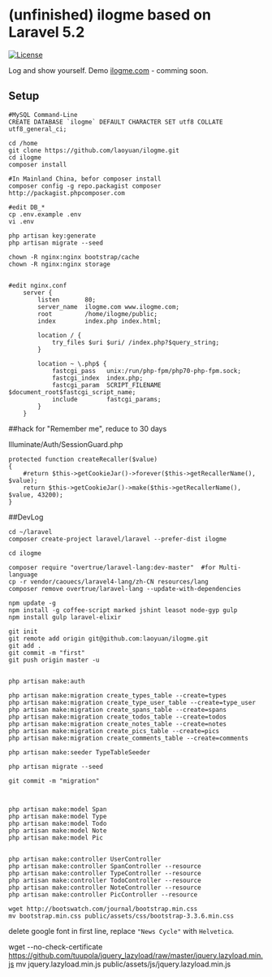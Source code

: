 # (unfinished) ilogme based on Laravel 5.2

[![License](https://poser.pugx.org/laravel/framework/license.svg)](https://github.com/laravel/laravel/)

Log and show yourself.
Demo [ilogme.com](http://ilogme.com/laoyuan) - comming soon.

## Setup

```
#MySQL Command-Line
CREATE DATABASE `ilogme` DEFAULT CHARACTER SET utf8 COLLATE utf8_general_ci;

cd /home
git clone https://github.com/laoyuan/ilogme.git
cd ilogme
composer install

#In Mainland China, befor composer install
composer config -g repo.packagist composer http://packagist.phpcomposer.com

#edit DB_*
cp .env.example .env
vi .env

php artisan key:generate
php artisan migrate --seed

chown -R nginx:nginx bootstrap/cache
chown -R nginx:nginx storage


#edit nginx.conf
    server {
        listen       80;
        server_name  ilogme.com www.ilogme.com;
        root         /home/ilogme/public;
        index        index.php index.html;

        location / {
            try_files $uri $uri/ /index.php?$query_string;
        }

        location ~ \.php$ {
            fastcgi_pass   unix:/run/php-fpm/php70-php-fpm.sock;
            fastcgi_index  index.php;
            fastcgi_param  SCRIPT_FILENAME $document_root$fastcgi_script_name;
            include        fastcgi_params;
        }
    }
```


##hack for "Remember me", reduce to 30 days

Illuminate/Auth/SessionGuard.php
```
protected function createRecaller($value)
{
    #return $this->getCookieJar()->forever($this->getRecallerName(), $value);
    return $this->getCookieJar()->make($this->getRecallerName(), $value, 43200);
}
```




##DevLog


```
cd ~/laravel
composer create-project laravel/laravel --prefer-dist ilogme

cd ilogme

composer require "overtrue/laravel-lang:dev-master"  #for Multi-language
cp -r vendor/caouecs/laravel4-lang/zh-CN resources/lang
composer remove overtrue/laravel-lang --update-with-dependencies

npm update -g
npm install -g coffee-script marked jshint leasot node-gyp gulp
npm install gulp laravel-elixir

git init
git remote add origin git@github.com:laoyuan/ilogme.git
git add .
git commit -m "first"
git push origin master -u


php artisan make:auth

php artisan make:migration create_types_table --create=types
php artisan make:migration create_type_user_table --create=type_user
php artisan make:migration create_spans_table --create=spans
php artisan make:migration create_todos_table --create=todos
php artisan make:migration create_notes_table --create=notes
php artisan make:migration create_pics_table --create=pics
php artisan make:migration create_comments_table --create=comments

php artisan make:seeder TypeTableSeeder

php artisan migrate --seed

git commit -m "migration"



php artisan make:model Span
php artisan make:model Type
php artisan make:model Todo
php artisan make:model Note
php artisan make:model Pic


php artisan make:controller UserController
php artisan make:controller SpanController --resource
php artisan make:controller TypeController --resource
php artisan make:controller TodoController --resource
php artisan make:controller NoteController --resource
php artisan make:controller PicController --resource
```

```
wget http://bootswatch.com/journal/bootstrap.min.css
mv bootstrap.min.css public/assets/css/bootstrap-3.3.6.min.css
```
delete google font in first line, replace `"News Cycle"` with `Helvetica`.


wget --no-check-certificate https://github.com/tuupola/jquery_lazyload/raw/master/jquery.lazyload.min.js
mv jquery.lazyload.min.js public/assets/js/jquery.lazyload.min.js



